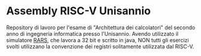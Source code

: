 # Assembly RISC-V Unisannio #
Repository di lavoro per l'esame di "Architettura dei calcolatori" del secondo anno di ingegneria informatica presso l'Unisannio.
Avendo utilizzato il simulatore [RARS](https://github.com/TheThirdOne/rars), che lavora a 32 bit e scritto in java, NON tutti gli esercizi svolti utilizzano la convenzione dei registri solitamente utilizzata dal RISC-V.